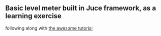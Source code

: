 ## Basic level meter built in Juce framework, as a learning exercise 
following along with [the awesome tutorial](https://youtu.be/ILMdPjFQ9ps)

